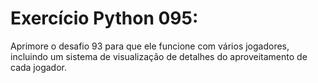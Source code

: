 # Exercício Python 095: 
Aprimore o desafio 93 para que ele funcione com vários jogadores, incluindo um sistema de visualização de detalhes do 
aproveitamento de cada jogador.
